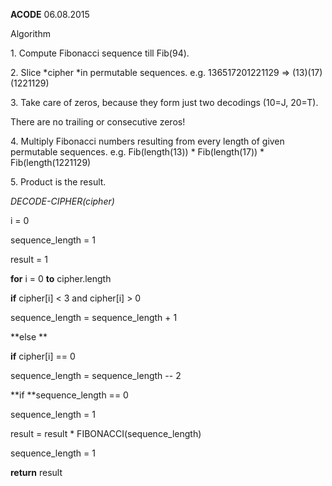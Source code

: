 **ACODE** 06.08.2015

Algorithm

1\. Compute Fibonacci sequence till Fib(94).

2\. Slice *cipher *in permutable sequences. e.g. 136517201221129 =\>
(13)(17)(1221129)

3\. Take care of zeros, because they form just two decodings (10=J,
20=T).

There are no trailing or consecutive zeros!

4\. Multiply Fibonacci numbers resulting from every length of given
permutable sequences. e.g. Fib(length(13)) \* Fib(length(17)) \*
Fib(length(1221129)

5\. Product is the result.

*DECODE-CIPHER(cipher)*

i = 0

sequence\_length = 1

result = 1

**for** i = 0 **to** cipher.length

**if** cipher\[i\] \< 3 and cipher\[i\] \> 0

sequence\_length = sequence\_length + 1

**else **

**if** cipher\[i\] == 0

sequence\_length = sequence\_length -- 2

**if **sequence\_length == 0

sequence\_length = 1

result = result \* FIBONACCI(sequence\_length)

sequence\_length = 1

**return** result
